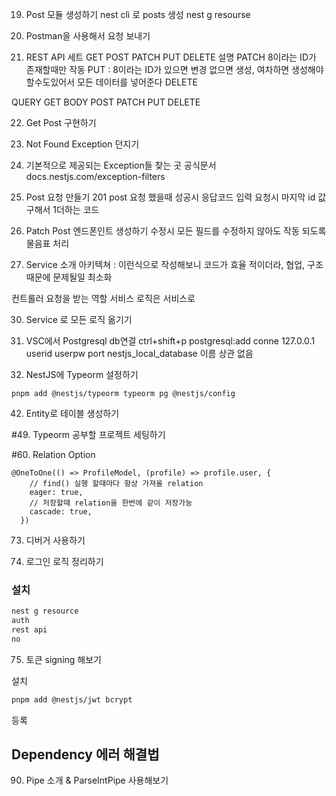 19. Post 모듈 생성하기
    nest cli 로 posts 생성
    nest g resourse

20. Postman을 사용해서 요청 보내기

21. REST API 세트
    GET POST PATCH PUT DELETE 설명
    PATCH 8이라는 ID가 존재할때만 작동
    PUT : 8이라는 ID가 있으면 변경 없으면 생성, 여차하면 생성해야할수도있어서 모든 데이터를 넣어준다
    DELETE

QUERY GET
BODY POST PATCH PUT DELETE

22. Get Post 구현하기

23. Not Found Exception 던지기

24. 기본적으로 제공되는 Exception들 찾는 곳
    공식문서 docs.nestjs.com/exception-filters

25. Post 요청 만들기
    201 post 요청 했을때 성공시 응답코드
    입력 요청시 마지막 id 값 구해서 1더하는 코드

26. Patch Post 엔드폰인트 생성하기
    수정시 모든 필드를 수정하지 않아도 작동 되도록 물음표 처리

27. Service 소개
    아키텍쳐 :
    이런식으로 작성해보니 코드가 효율 적이더라,
    협업, 구조때문에 문제될일 최소화

컨트롤러 요청을 받는 역할
서비스 로직은 서비스로

30. Service 로 모든 로직 옮기기

31. VSC에서 Postgresql db연결
    ctrl+shift+p
    postgresql:add conne
    127.0.0.1
    userid
    userpw
    port
    nestjs_local_database 이름 상관 없음

32. NestJS에 Typeorm 설정하기

```
pnpm add @nestjs/typeorm typeorm pg @nestjs/config
```

42. Entity로 테이블 생성하기

#49. Typeorm 공부할 프로젝트 세팅하기

#60. Relation Option

```
@OneToOne(() => ProfileModel, (profile) => profile.user, {
    // find() 실행 할때마다 항상 가져올 relation
    eager: true,
    // 저장할때 relation을 한번에 같이 저장가능
    cascade: true,
  })
```

73. 디버거 사용하기

74. 로그인 로직 정리하기

### 설치

```sh
nest g resource
auth
rest api
no
```

75. 토큰 signing 해보기

설치

```sh
pnpm add @nestjs/jwt bcrypt
```

등록

## Dependency 에러 해결법

90. Pipe 소개 & ParseIntPipe 사용해보기
